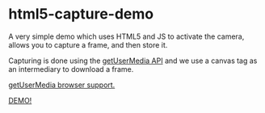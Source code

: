 # html5-capture-demo

A very simple demo which uses HTML5 and JS to activate the camera, allows you to
capture a frame, and then store it.

Capturing is done using the [getUserMedia
API](http://w3c.github.io/mediacapture-main/getusermedia.html) and we use
a canvas tag as an intermediary to download a frame.

[getUserMedia browser support.](http://caniuse.com/#feat=stream)

[DEMO!](http://cdn.rawgit.com/clevep/html5-capture-demo/master/demo.html)
